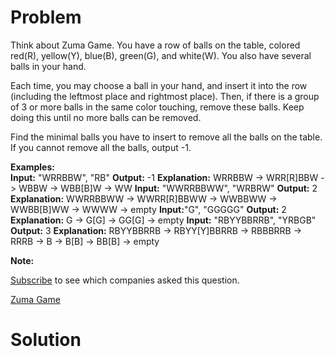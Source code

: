 
# Problem

Think about Zuma Game. You have a row of balls on the table, colored red(R),
yellow(Y), blue(B), green(G), and white(W). You also have several balls in
your hand.

Each time, you may choose a ball in your hand, and insert it into the row
(including the leftmost place and rightmost place). Then, if there is a group
of 3 or more balls in the same color touching, remove these balls. Keep doing
this until no more balls can be removed.

Find the minimal balls you have to insert to remove all the balls on the
table. If you cannot remove all the balls, output -1.

**Examples:**  
**Input:** "WRRBBW", "RB" **Output:** -1 **Explanation:** WRRBBW -> WRR[R]BBW -> WBBW -> WBB[B]W -> WW **Input:** "WWRRBBWW", "WRBRW" **Output:** 2 **Explanation:** WWRRBBWW -> WWRR[R]BBWW -> WWBBWW -> WWBB[B]WW -> WWWW -> empty **Input:**"G", "GGGGG" **Output:** 2 **Explanation:** G -> G[G] -> GG[G] -> empty **Input:** "RBYYBBRRB", "YRBGB" **Output:** 3 **Explanation:** RBYYBBRRB -> RBYY[Y]BBRRB -> RBBBRRB -> RRRB -> B -> B[B] -> BB[B] -> empty 

**Note:**  

[Subscribe](/subscribe/) to see which companies asked this question.



[Zuma Game](https://leetcode.com/problems/zuma-game)

# Solution



